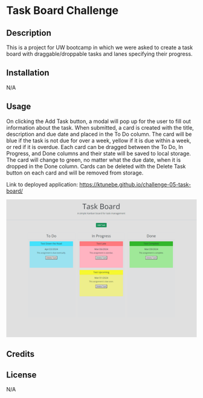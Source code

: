 # Task Board Challenge

## Description

This is a project for UW bootcamp in which we were asked to create a task board with draggable/droppable tasks and lanes specifying their progress.

## Installation

N/A

## Usage

On clicking the Add Task button, a modal will pop up for the user to fill out information about the task. When submitted, a card is created with the title, description and due date and placed in the To Do column. The card will be blue if the task is not due for over a week, yellow if it is due within a week, or red if it is overdue. Each card can be dragged between the To Do, In Progress, and Done columns and their state will be saved to local storage. The card will change to green, no matter what the due date, when it is dropped in the Done column. Cards can be deleted with the Delete Task button on each card and will be removed from storage.

Link to deployed application: https://ktunebe.github.io/challenge-05-task-board/

![Screenshot of the Task Board page](assets/images/task-board-page.png)

## Credits


## License

N/A